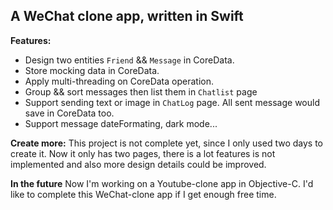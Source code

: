 ## A WeChat clone app, written in Swift

**Features:**
- Design two entities `Friend` && `Message` in CoreData.
- Store mocking data in CoreData.
- Apply multi-threading on CoreData operation.
- Group && sort messages then list them in `Chatlist` page
- Support sending text or image in `ChatLog` page. All sent message would save in CoreData too.
- Support message dateFormating, dark mode...

**Create more:**
This project is not complete yet, since I only used two days to create it. Now it only has two pages, there is a lot features is not implemented and also more design details could be improved. 

**In the future**
Now I'm working on a Youtube-clone app in Objective-C. I'd like to complete this WeChat-clone app if I get enough free time.
